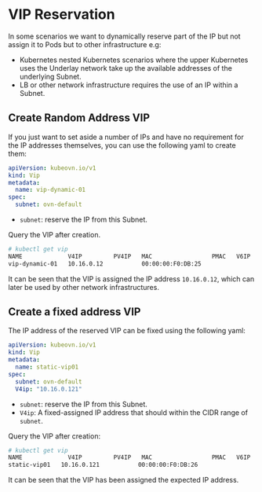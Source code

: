 # VIP Reservation

In some scenarios we want to dynamically reserve part of the IP but not assign it to Pods but to other infrastructure e.g:

- Kubernetes nested Kubernetes scenarios where the upper Kubernetes uses the Underlay network take up the available addresses of the underlying Subnet.
- LB or other network infrastructure requires the use of an IP within a Subnet.

## Create Random Address VIP

If you just want to set aside a number of IPs and have no requirement for the IP addresses themselves, you can use the following yaml to create them:

```yaml
apiVersion: kubeovn.io/v1
kind: Vip
metadata:
  name: vip-dynamic-01
spec:
  subnet: ovn-default
```

- `subnet`: reserve the IP from this Subnet.

Query the VIP after creation.

```bash
# kubectl get vip
NAME             V4IP         PV4IP   MAC                 PMAC   V6IP   PV6IP   SUBNET        READY
vip-dynamic-01   10.16.0.12           00:00:00:F0:DB:25                         ovn-default   true
```

It can be seen that the VIP is assigned the IP address `10.16.0.12`, which can later be used by other network infrastructures.

## Create a fixed address VIP

The IP address of the reserved VIP can be fixed using the following yaml:

```yaml
apiVersion: kubeovn.io/v1
kind: Vip
metadata:
  name: static-vip01
spec:
  subnet: ovn-default 
  V4ip: "10.16.0.121"
```

- `subnet`: reserve the IP from this Subnet.
- `V4ip`: A fixed-assigned IP address that should within the CIDR range of `subnet`.

Query the VIP after creation:

```bash
# kubectl get vip
NAME             V4IP         PV4IP   MAC                 PMAC   V6IP   PV6IP   SUBNET        READY
static-vip01   10.16.0.121           00:00:00:F0:DB:26                         ovn-default   true
```

It can be seen that the VIP has been assigned the expected IP address.
